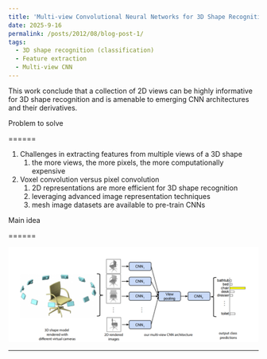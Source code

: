 ```yaml
---
title: 'Multi-view Convolutional Neural Networks for 3D Shape Recognition'
date: 2025-9-16
permalink: /posts/2012/08/blog-post-1/
tags:
  - 3D shape recognition (classification)
  - Feature extraction
  - Multi-view CNN
---
```


This work conclude that a collection of 2D views can be highly informative for 3D shape recognition and is amenable to emerging CNN architectures and their derivatives.

Problem to solve

======

1. Challenges in extracting features from multiple views of a 3D shape
   1. the more views, the more pixels, the more computationally expensive
2. Voxel convolution versus pixel convolution
   1. 2D representations are more efficient for 3D shape recognition
   2. leveraging advanced image representation techniques
   3. mesh image datasets are available to pre-train CNNs

Main idea

======

![outline](blog1_imgs/img1.png)

------
